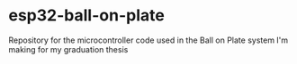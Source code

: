 # esp32-ball-on-plate
Repository for the microcontroller code used in the Ball on Plate system I'm making for my graduation thesis
